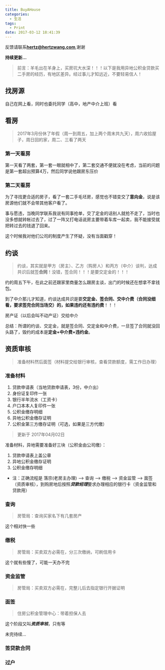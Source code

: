 ```yaml
---
title: BuyAHouse
categories:
  - 生活
tags:
  - Print
date: 2017-03-12 18:41:39
---
```


反馈请联系[**hertz@hertzwang.com**](mailto:hertz@hertzwang.com),谢谢


**持续更新...**


> 前言：羊毛出在羊身上，买房坑大水深！！！以下是我用异地公积金贷款买二手房的经历，有地区差异。经过事儿才知远近，不要轻易信人！


## 找房源

自己在网上看，同时也委托同学（高中，地产中介上班）看


## 看房

> 2017年3月份休了年假（周一到周五，加上两个周末共九天），周六收拾屋子，周日回的家，周二、三看了两天

### 第一天看房

第一天看了两套，第一套一眼就相中了，第二套交通不便就没在考虑，当前的问题是第一套超出预算4万，然后同学说他跟房东压价

<!-- more -->

### 第二天看房

为了寻找更合适的房子，看了一套二手毛坯房，感觉也不错变交了**意向金**，说是该房源他们就不会带其他客户看了。

事与愿违，当晚同学联系我说有同事抢单，交了定金的话别人就抢不走了，当时也没多想就转帐过去了，过了一阵又打电话说房主要带着车库一起卖，我不能接受就把转过去的钱退了回来。

这个时候我对他们公司的制度产生了怀疑，没有当面戳穿！

## 约谈

> 约谈，其实就是甲方（房主）、乙方（购房人）和丙方（中介）谈判，达成共识后就签**合同**！没错，签合同！！！是要交定金的！！！

约的周五下午，在此之前还跟家里商量怎么跟房主谈，出门的时候还在想拿不拿钱包。

到了中介那儿才知道，约谈达成共识是要**交定金、签合同、交中介费（合同没细看，要求签完合同当场交）**的，如果违约还有**违约费**！！！

房产证（以后会叫不动产证）交给中介

总结：所谓的约谈、交定金，就是签合同、交定金和中介费，一旦签了合同就没回头路了，毁约的成本是**定金+中介费+违约金**。

## 资质审核

> 准备材料然后面签（材料提交给银行审核，查看贷款额度，需工作日办理）

### 准备材料
        
1. 贷款申请表（当地贷款申请表，3份，中介出）
2. 身份证复印件一张
3. 银行半年流水（工资卡）
4. 户口本本人复印件一张
5. 公积金缴存明细
6. 异地公积金缴存证明
7. 公积金第三方缴存证明（可选，如果是三方代缴）

> 更新于 2017年04月02日

准备材料，异地需要准备好三块（公积金由公司缴）：

1. 贷款申请表上盖公章
2. 异地公积金缴存证明
3. 公积金缴存明细

* 注：正确流程是 落宗(老房主办理) --> 查询 --> 缴税 --> 资金监管 --> 面签（资质审核），到购房地后按照***贷款经理***要求办理相应的银行卡（资金监管和贷款用）

### 查询

> 房管局：查询买家名下有几套房产

这个相对快一些

### 缴税

> 房管局：买卖双方必需在，分三次缴纳，可刷信用卡

这个就有些慢了，可能一天办不完

### 资金监管

> 房管局：买卖双方必需在，完整儿后去指定银行开据证明

### 面签

> 住房公积金管理中心：带着担保人去

这个阶段又叫***资质审核***，只有等

未完待续...

### 签贷款合同

### 过户


 



